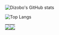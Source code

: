 ![Dizobo's GitHub stats](https://github-readme-stats.vercel.app/api?username=Dizobo&show_icons=true&theme=dark)

![Top Langs](https://github-readme-stats.vercel.app/api/top-langs/?username=Dizobo&layout=compact&theme=dark)


<table>
  <tr>
    <td style="padding: 0; width=50%">
        <img src="https://github-readme-stats.vercel.app/api/?username=Dizobo&show_icons=true&title_color=4F8CC9&text_color=9f9f9f&bg_color=00000000&hide_border=true&icon_color=4F8CC9&hide_title=true&count_private=true"/>
    </td>
    <td style="padding: 0; width=50%">
        <img src="https://github-readme-stats.vercel.app/api/top-langs/?username=Dizobo&show_icons=true&title_color=4F8CC9&text_color=9f9f9f&bg_color=00000000&hide_border=true&icon_color=00000000&count_private=true"/>
    </td>
  </tr>
</table>
